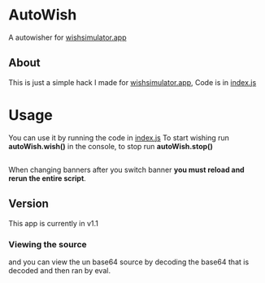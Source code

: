 # AutoWish
A autowisher for [wishsimulator.app](https://wishsimulator.app)

## About

This is just a simple hack I made for [wishsimulator.app](https://wishsimulator.app),
Code is in [index.js](https://github.com/SurvExE-Pc/AutoWish/blob/main/index.js)

# Usage
You can use it by running the code in [index.js](https://github.com/SurvExE-Pc/AutoWish/blob/main/index.js)
To start wishing run **autoWish.wish()** in the console, to stop run **autoWish.stop()**
##  
When changing banners after you switch banner **you must reload and rerun the entire script**.
## Version
This app is currently in v1.1 

### Viewing the source
and you can view the un base64 source by decoding the base64 that is decoded and then ran by eval.
